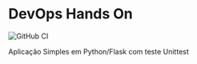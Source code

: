 # DevOps Hands On

![GitHub CI](https://github.com/priscilafonseca/devopslab/actions/workflows/pipeline.yml/badge.svg)

Aplicação Simples em Python/Flask com teste Unittest
